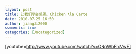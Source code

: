 ```yaml
---
layout: post
title: 让我们学会感恩。Chicken Ala Carte
date: 2010-07-25 16:50
author: jiangdi2000
comments: true
categories: [Uncategorized]
---
```

[youtube=http://www.youtube.com/watch?v=ONqWbFlxVwE]
